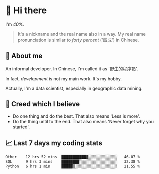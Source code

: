 # 👋 Hi there

I'm *40%*.

> It's a nickname and the real name also in a way.
> My real name pronunciation is similar to *forty percent* ('四成') in Chinese.

## :speech_balloon: About me

An informal developer. In Chinese, I'm called it as '野生的程序员'.

In fact, _development_ is not my main work. It's my hobby.

Actually, I'm a data scientist, especially in geographic data mining.

## :see_no_evil: Creed which I believe

- Do one thing and do the best. That also means 'Less is more'.
- Do the thing until to the end. That also means 'Never forget why you started'.

## :chart_with_upwards_trend: Last 7 days my coding stats

<!--START_SECTION:waka-->

```txt
Other    12 hrs 52 mins  ███████████▓░░░░░░░░░░░░░   46.07 %
SQL      9 hrs 3 mins    ████████░░░░░░░░░░░░░░░░░   32.38 %
Python   6 hrs 1 min     █████▒░░░░░░░░░░░░░░░░░░░   21.55 %
```

<!--END_SECTION:waka-->
